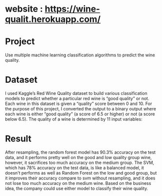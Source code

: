 # website : https://wine-qualit.herokuapp.com/

# Project
  Use multiple machine learning classification algorithms to predict the wine quality.
# Dataset
I used Kaggle’s Red Wine Quality dataset to build various classification models to predict whether a particular red wine is “good quality” or not. Each wine in this dataset is given a “quality” score between 0 and 10. For the purpose of this project, I converted the output to a binary output where each wine is either “good quality” (a score of 6.5 or higher) or not (a score below 6.5). The quality of a wine is determined by 11 input variables:
# Result
After resampling, the random forest model has 90.3% accuracy on the test data, and it performs pretty well on the good and low quality group wine, however, it sacrifices too much accuracy on the medium group. The SVM, which has 78% accuracy on the test data, is like a balanced model, it doesn't performs as well as Random Forest on the low and good group, but it improves their accuracy compare to svm without resampling, and it does not lose too much accuracy on the medium wine. Based on the business idea, the company could use either model to classify their wine quality.


